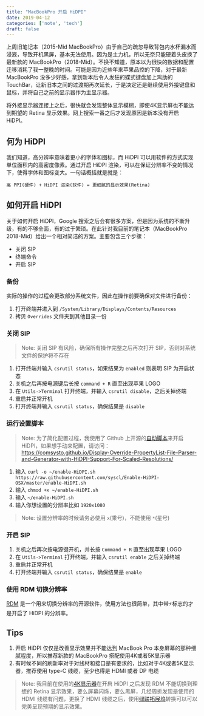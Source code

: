 ```yaml
---
title: "MacBookPro 开启 HiDPI"
date: 2019-04-12
categories: ['note', 'tech']
draft: false
---
```


上周旧笔记本（2015-Mid MacBookPro）由于自己的疏忽导致背包内水杯漏水而浸液，导致开机黑屏，基本无法使用。因为是主力机，所以无奈只能硬着头皮换了最新款的 MacBookPro（2018-Mid）。不换不知道，原本以为很快的数据和配置迁移消耗了我一整晚的时间。可能是因为近些年来苹果品控的下降，对于最新 MacBookPro 没多少好感，拿到新本后令人发狂的蝶式键盘加上鸡肋的 TouchBar，让新旧本之间的过渡期再次延长，于是决定还是继续使用外接键盘和鼠标，并将自己之前的显示器作为主显示器。

将外接显示器连接上之后，很快就会发现整体显示模糊，即使4K显示屏也不能达到期望的 Retina 显示效果。网上搜索一番之后才发现原因是新本没有开启 HiDPI。

## 何为 HiDPI

我们知道，高分辨率意味着更小的字体和图标，而 HiDPI 可以用软件的方式实现单位面积内的高密度像素。通过开启 HiDPI 渲染，可以在保证分辨率不变的情况下，使得字体和图标变大。一句话概括就是就是：

```
高 PPI(硬件) + HiDPI 渲染(软件) = 更细腻的显示效果(Retina)
```

## 如何开启 HiDPI

关于如何开启 HiDPI，Google 搜索之后会有很多方案，但是因为系统的不断升级，有的不够全面，有的过于繁琐。在此针对我目前的笔记本（MacBookPro 2018-Mid）给出一个相对简洁的方案。主要包含三个步骤：

- 关闭 SIP
- 终端命令
- 开启 SIP

### 备份

实际的操作的过程会更改部分系统文件，因此在操作前要确保对文件进行备份：

1. 打开终端并进入到 `/System/Library/Displays/Contents/Resources`
2. 拷贝 `Overrides` 文件夹到其他目录一份

### 关闭 SIP

> Note: 关闭 SIP 有风险，确保所有操作完整之后再次打开 SIP，否则对系统文件的保护将不存在

1. 打开终端并输入 `csrutil status`，如果结果为 `enabled` 则表明 SIP 为开启状态
2. 关机之后再按电源键后长按 `command + R` 直至出现苹果 LOGO
3. 在 `Utils->Terminal` 打开终端，并输入 `csrutil disable`，之后关掉终端
4. 重启并正常开机
5. 打开终端并输入 `csrutil status`，确保结果是 `disable`

### 运行设置脚本

> Note: 为了简化配置过程，我使用了 Github 上开源的[自动脚本](https://github.com/syscl/Enable-HiDPI-OSX)来开启 HiDPI，如果想手动来配置，请访问：https://comsysto.github.io/Display-Override-PropertyList-File-Parser-and-Generator-with-HiDPI-Support-For-Scaled-Resolutions/

1. 输入 `curl -o ~/enable-HiDPI.sh https://raw.githubusercontent.com/syscl/Enable-HiDPI-OSX/master/enable-HiDPI.sh`
2. 输入 `chmod +x ~/enable-HiDPI.sh`
3. 输入 `~/enable-HiDPI.sh`
4. 输入你想设置的分辨率比如 `1920x1080`

> Note: 设置分辨率的时候请务必使用 `x`(乘号)，不能使用 `*`(星号)

### 开启 SIP

1. 关机之后再次按电源键开机，并长按 `Command + R` 直至出现苹果 LOGO
2. 在 `Utils->Terminal` 打开终端，并输入 `csrutil enable` 之后关掉终端
3. 重启并正常开机
4. 打开终端并输入 `csrutil status`，确保结果是 `enable`

### 使用 RDM 切换分辨率

[RDM](http://avi.alkalay.net/software/RDM/) 是一个用来切换分辨率的开源软件，使用方法也很简单，其中带⚡️标志的才是开启了 HiDPI 的分辨率。

## Tips

1. 开启 HiDPI 仅仅是改善显示效果并不能达到 MacBook Pro 本身屏幕的那种细腻程度，所以推荐新款的 MacBookPro 搭配使用4K或者5K显示器
2. 有时候不同的刷新率对于对线材和接口是有要求的，比如对于4K或者5K显示器，推荐使用 type-C 线缆，至少也得是 HDMI 或者 DP 电缆

> Note: 我目前在使用的[4K显示器](https://item.jd.com/1762516.html)在开启 HiDPI 之后发现 RDM 不能切换到理想的 Retina 显示效果，要么屏幕闪烁，要么黑屏，几经周折发现是使用的 HDMI 线缆有问题，更换了 HDMI 线缆之后，使用[绿联拓展坞](https://item.jd.com/5841257.html)转换可以可以完美呈现预期的显示效果。
